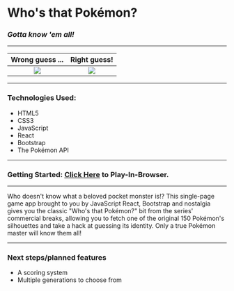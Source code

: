 # Who's that Pokémon?
### *Gotta know 'em all!*
----
Wrong guess ...            |    Right guess! 
:-------------------------:|:-------------------------:
![](https://i.imgur.com/AGnpfnI.png)  |  ![](https://i.imgur.com/9LhOERF.png)
----
### Technologies Used:
- HTML5
- CSS3
- JavaScript
- React
- Bootstrap
- The Pokémon API
----
### Getting Started: [Click Here](https://who-that-pokemon.herokuapp.com/) to Play-In-Browser.
----
Who doesn't know what a beloved pocket monster is!? This single-page game app brought to you by JavaScript React, Bootstrap and nostalgia gives you the classic "Who's that Pokémon?" bit from the series' commercial breaks, allowing you to fetch one of the original 150 Pokémon's silhouettes and take a hack at guessing its identity. Only a true Pokémon master will know them all!

----

### Next steps/planned features
- A scoring system
- Multiple generations to choose from